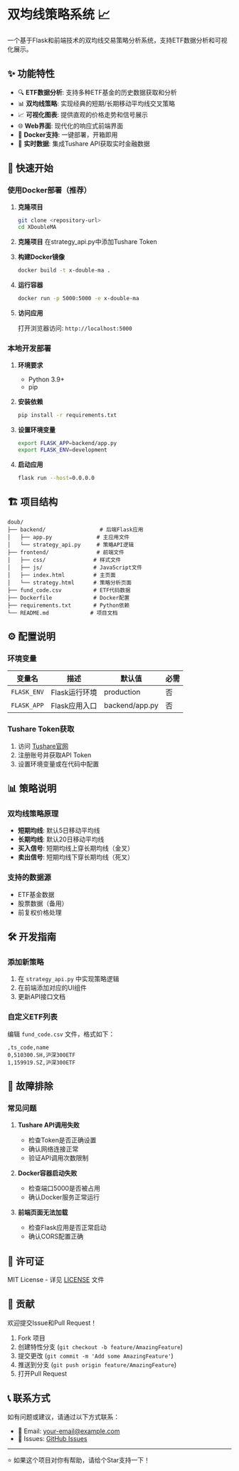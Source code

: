 # 双均线策略系统 📈

一个基于Flask和前端技术的双均线交易策略分析系统，支持ETF数据分析和可视化展示。

## ✨ 功能特性

- 🔍 **ETF数据分析**: 支持多种ETF基金的历史数据获取和分析
- 📊 **双均线策略**: 实现经典的短期/长期移动平均线交叉策略
- 📈 **可视化图表**: 提供直观的价格走势和信号展示
- 🌐 **Web界面**: 现代化的响应式前端界面
- 🐳 **Docker支持**: 一键部署，开箱即用
- 🔄 **实时数据**: 集成Tushare API获取实时金融数据

## 🚀 快速开始

### 使用Docker部署（推荐）

1. **克隆项目**
   ```bash
   git clone <repository-url>
   cd XDoubleMA
   ```

2. **克隆项目**
   在strategy_api.py中添加Tushare Token

3. **构建Docker镜像**
   ```bash
   docker build -t x-double-ma .
   ```

4. **运行容器**
   ```bash
   docker run -p 5000:5000 -e x-double-ma
   ```

5. **访问应用**
   
   打开浏览器访问: `http://localhost:5000`

### 本地开发部署

1. **环境要求**
   - Python 3.9+
   - pip

2. **安装依赖**
   ```bash
   pip install -r requirements.txt
   ```

3. **设置环境变量**
   ```bash
   export FLASK_APP=backend/app.py
   export FLASK_ENV=development
   ```

4. **启动应用**
   ```bash
   flask run --host=0.0.0.0
   ```

## 🏗️ 项目结构

```
doub/
├── backend/                 # 后端Flask应用
│   ├── app.py              # 主应用文件
│   └── strategy_api.py     # 策略API逻辑
├── frontend/               # 前端文件
│   ├── css/               # 样式文件
│   ├── js/                # JavaScript文件
│   ├── index.html         # 主页面
│   └── strategy.html      # 策略分析页面
├── fund_code.csv          # ETF代码数据
├── Dockerfile             # Docker配置
├── requirements.txt       # Python依赖
└── README.md             # 项目文档
```

## ⚙️ 配置说明

### 环境变量

| 变量名 | 描述 | 默认值 | 必需 |
|--------|------|--------|------|
| `FLASK_ENV` | Flask运行环境 | production | 否 |
| `FLASK_APP` | Flask应用入口 | backend/app.py | 否 |

### Tushare Token获取

1. 访问 [Tushare官网](https://tushare.pro/)
2. 注册账号并获取API Token
3. 设置环境变量或在代码中配置

## 📊 策略说明

### 双均线策略原理

- **短期均线**: 默认5日移动平均线
- **长期均线**: 默认20日移动平均线
- **买入信号**: 短期均线上穿长期均线（金叉）
- **卖出信号**: 短期均线下穿长期均线（死叉）

### 支持的数据源

- ETF基金数据
- 股票数据（备用）
- 前复权价格处理

## 🛠️ 开发指南

### 添加新策略

1. 在 `strategy_api.py` 中实现策略逻辑
2. 在前端添加对应的UI组件
3. 更新API接口文档

### 自定义ETF列表

编辑 `fund_code.csv` 文件，格式如下：
```csv
,ts_code,name
0,510300.SH,沪深300ETF
1,159919.SZ,沪深300ETF
```

## 🐛 故障排除

### 常见问题

1. **Tushare API调用失败**
   - 检查Token是否正确设置
   - 确认网络连接正常
   - 验证API调用次数限制

2. **Docker容器启动失败**
   - 检查端口5000是否被占用
   - 确认Docker服务正常运行

3. **前端页面无法加载**
   - 检查Flask应用是否正常启动
   - 确认CORS配置正确

## 📄 许可证

MIT License - 详见 [LICENSE](LICENSE) 文件

## 🤝 贡献

欢迎提交Issue和Pull Request！

1. Fork 项目
2. 创建特性分支 (`git checkout -b feature/AmazingFeature`)
3. 提交更改 (`git commit -m 'Add some AmazingFeature'`)
4. 推送到分支 (`git push origin feature/AmazingFeature`)
5. 打开Pull Request

## 📞 联系方式

如有问题或建议，请通过以下方式联系：

- 📧 Email: your-email@example.com
- 🐛 Issues: [GitHub Issues](https://github.com/your-username/doub/issues)

---

⭐ 如果这个项目对你有帮助，请给个Star支持一下！

